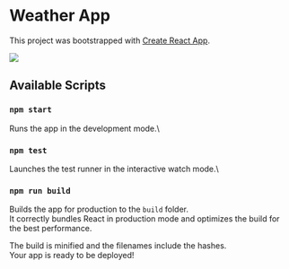 # Weather App

This project was bootstrapped with [Create React App](https://github.com/facebook/create-react-app).

![](https://i.imgur.com/mA7f4G3.png)

## Available Scripts

### `npm start`

Runs the app in the development mode.\

### `npm test`

Launches the test runner in the interactive watch mode.\

### `npm run build`

Builds the app for production to the `build` folder.\
It correctly bundles React in production mode and optimizes the build for the best performance.

The build is minified and the filenames include the hashes.\
Your app is ready to be deployed!
